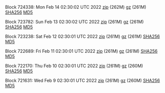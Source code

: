 Block 724338: Mon Feb 14 02:30:02 UTC 2022 [zip](https://files.01coin.io/mainnet/2022-02-14/bootstrap.dat.zip) (262M) [gz](https://files.01coin.io/mainnet/2022-02-14/bootstrap.dat.tar.gz) (261M) [SHA256](https://files.01coin.io/mainnet/2022-02-14/sha256.txt) [MD5](https://files.01coin.io/mainnet/2022-02-14/md5.txt)

Block 723782: Sun Feb 13 02:30:02 UTC 2022 [zip](https://files.01coin.io/mainnet/2022-02-13/bootstrap.dat.zip) (261M) [gz](https://files.01coin.io/mainnet/2022-02-13/bootstrap.dat.tar.gz) (261M) [SHA256](https://files.01coin.io/mainnet/2022-02-13/sha256.txt) [MD5](https://files.01coin.io/mainnet/2022-02-13/md5.txt)

Block 723238: Sat Feb 12 02:30:01 UTC 2022 [zip](https://files.01coin.io/mainnet/2022-02-12/bootstrap.dat.zip) (261M) [gz](https://files.01coin.io/mainnet/2022-02-12/bootstrap.dat.tar.gz) (261M) [SHA256](https://files.01coin.io/mainnet/2022-02-12/sha256.txt) [MD5](https://files.01coin.io/mainnet/2022-02-12/md5.txt)

Block 722689: Fri Feb 11 02:30:01 UTC 2022 [zip](https://files.01coin.io/mainnet/2022-02-11/bootstrap.dat.zip) (261M) [gz](https://files.01coin.io/mainnet/2022-02-11/bootstrap.dat.tar.gz) (261M) [SHA256](https://files.01coin.io/mainnet/2022-02-11/sha256.txt) [MD5](https://files.01coin.io/mainnet/2022-02-11/md5.txt)

Block 722170: Thu Feb 10 02:30:01 UTC 2022 [zip](https://files.01coin.io/mainnet/2022-02-10/bootstrap.dat.zip) (261M) [gz](https://files.01coin.io/mainnet/2022-02-10/bootstrap.dat.tar.gz) (260M) [SHA256](https://files.01coin.io/mainnet/2022-02-10/sha256.txt) [MD5](https://files.01coin.io/mainnet/2022-02-10/md5.txt)

Block 721631: Wed Feb  9 02:30:01 UTC 2022 [zip](https://files.01coin.io/mainnet/2022-02-09/bootstrap.dat.zip) (261M) [gz](https://files.01coin.io/mainnet/2022-02-09/bootstrap.dat.tar.gz) (260M) [SHA256](https://files.01coin.io/mainnet/2022-02-09/sha256.txt) [MD5](https://files.01coin.io/mainnet/2022-02-09/md5.txt)
